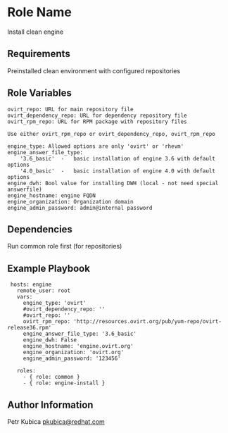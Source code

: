 Role Name
=========

Install clean engine

Requirements
------------

Preinstalled clean environment with configured repositories

Role Variables
--------------

    ovirt_repo: URL for main repository file 
    ovirt_dependency_repo: URL for dependency repository file
    ovirt_rpm_repo: URL for RPM package with repository files
    
    Use either ovirt_rpm_repo or ovirt_dependency_repo, ovirt_rpm_repo
    
    engine_type: Allowed options are only 'ovirt' or 'rhevm'
    engine_answer_file_type: 
        '3.6_basic'  -   basic installation of engine 3.6 with default options
        '4.0_basic'  -   basic installation of engine 4.0 with default options
    engine_dwh: Bool value for installing DWH (local - not need special answerfile)   
    engine_hostname: engine FQDN
    engine_organization: Organization domain
    engine_admin_password: admin@internal password

Dependencies
------------

Run common role first (for repositories)

Example Playbook
----------------

     hosts: engine
       remote_user: root
       vars:
         engine_type: 'ovirt'
         #ovirt_dependency_repo: ''
         #ovirt_repo: ''
         ovirt_rpm_repo: 'http://resources.ovirt.org/pub/yum-repo/ovirt-release36.rpm'
         engine_answer_file_type: '3.6_basic'
         engine_dwh: False
         engine_hostname: 'engine.ovirt.org'
         engine_organization: 'ovirt.org'
         engine_admin_password: '123456'
    
       roles:
         - { role: common }
         - { role: engine-install }


Author Information
------------------

Petr Kubica
pkubica@redhat.com
